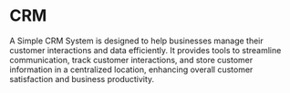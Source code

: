 # CRM
A Simple CRM System is designed to help businesses manage their customer interactions and data efficiently. It provides tools to streamline communication, track customer interactions, and store customer information in a centralized location, enhancing overall customer satisfaction and business productivity.
